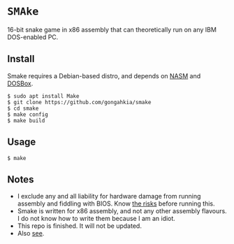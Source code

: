 # `SMAke`

16-bit snake game in x86 assembly that can theoretically run on any IBM DOS-enabled PC.

## Install

Smake requires a Debian-based distro, and depends on [NASM](https://www.nasm.us/) and [DOSBox](https://www.dosbox.com/).

```console
$ sudo apt install Make
$ git clone https://github.com/gongahkia/smake
$ cd smake
$ make config
$ make build
```

## Usage

```console
$ make 
```

## Notes

* I exclude any and all liability for hardware damage from running assembly and fiddling with BIOS. Know [the risks](https://www.reddit.com/r/learnprogramming/comments/xkv928/how_assembly_programming_can_be_dangerous/) before running this.
* Smake is written for x86 assembly, and not any other assembly flavours. I do not know how to write them because I am an idiot.
* This repo is finished. It will not be updated.
* Also [see](https://github.com/cepa/snake).

